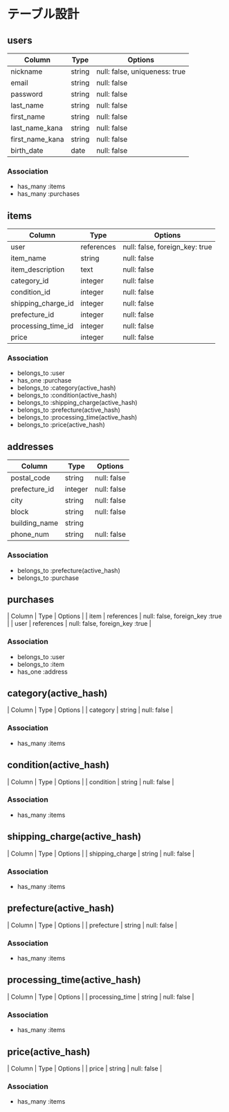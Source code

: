 # テーブル設計

## users

| Column          | Type   | Options                       |
| --------------- | ------ | ----------------------------- |
| nickname        | string | null: false, uniqueness: true |
| email           | string | null: false                   |
| password        | string | null: false                   |
| last_name       | string | null: false                   |
| first_name      | string | null: false                   |
| last_name_kana  | string | null: false                   |
| first_name_kana | string | null: false                   |
| birth_date      | date   | null: false                   |

### Association

- has_many :items
- has_many :purchases


## items

| Column             | Type       | Options                        |
| ------------------ | ---------- | ------------------------------ |
| user               | references | null: false, foreign_key: true |
| item_name          | string     | null: false                    |
| item_description   | text       | null: false                    |
| category_id        | integer    | null: false                    |
| condition_id       | integer    | null: false                    |
| shipping_charge_id | integer    | null: false                    |
| prefecture_id      | integer    | null: false                    |
| processing_time_id | integer    | null: false                    |
| price              | integer    | null: false                    |

### Association

- belongs_to :user
- has_one :purchase
- belongs_to :category(active_hash)
- belongs_to :condition(active_hash)
- belongs_to :shipping_charge(active_hash)
- belongs_to :prefecture(active_hash)
- belongs_to :processing_time(active_hash)
- belongs_to :price(active_hash)


## addresses

| Column        | Type    | Options     |
| ------------- | ------- | ----------- |
| postal_code   | string  | null: false |
| prefecture_id | integer | null: false |
| city          | string  | null: false |
| block         | string  | null: false |
| building_name | string  |             |
| phone_num     | string  | null: false |

### Association
- belongs_to :prefecture(active_hash)
- belongs_to :purchase


## purchases

| Column | Type       | Options                        |
| item   | references | null: false, foreign_key :true |
| user   | references | null: false, foreign_key :true |

### Association
- belongs_to :user
- belongs_to :item
- has_one :address


## category(active_hash)
| Column   | Type   | Options     |
| category | string | null: false |

### Association
- has_many :items


## condition(active_hash)
| Column    | Type   | Options     |
| condition | string | null: false |

### Association
- has_many :items


## shipping_charge(active_hash)
| Column          | Type   | Options     |
| shipping_charge | string | null: false |

### Association
- has_many :items


## prefecture(active_hash)
| Column     | Type   | Options     |
| prefecture | string | null: false |

### Association
- has_many :items


## processing_time(active_hash)
| Column          | Type   | Options     |
| processing_time | string | null: false |

### Association
- has_many :items


## price(active_hash)
| Column | Type   | Options     |
| price  | string | null: false |

### Association
- has_many :items